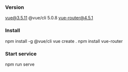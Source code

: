 ### Version
vue@3.5.11
@vue/cli 5.0.8
vue-router@4.5.1

### Install
npm install -g @vue/cli
vue create .
npm install vue-router

### Start service
npm run serve  
